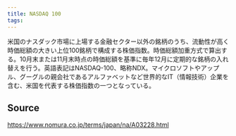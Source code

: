 ```yaml
---
title: NASDAQ 100
tags: 
---
```


米国のナスダック市場に上場する金融セクター以外の銘柄のうち、流動性が高く時価総額の大きい上位100銘柄で構成する株価指数。時価総額加重方式で算出する。10月末または11月末時点の時価総額を基準に毎年12月に定期的な銘柄の入れ替えを行う。英語表記はNASDAQ-100、略称NDX。マイクロソフトやアップル、グーグルの親会社であるアルファベットなど世界的なIT（情報技術）企業を含む、米国を代表する株価指数の一つとなっている。

## Source
https://www.nomura.co.jp/terms/japan/na/A03228.html